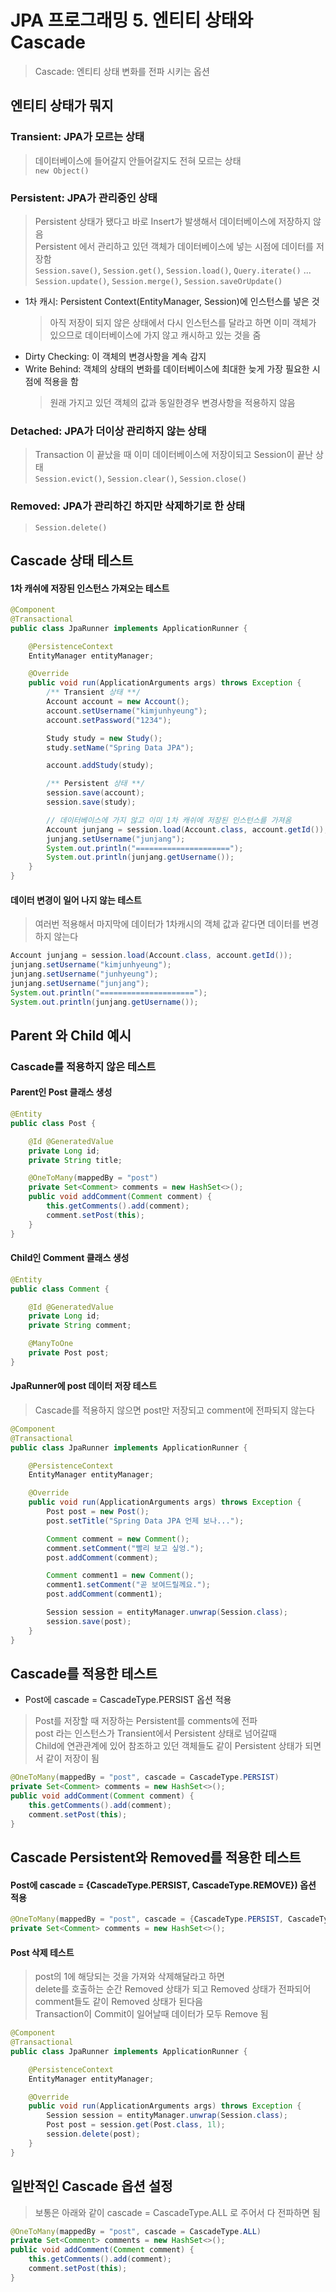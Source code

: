 # JPA 프로그래밍 5. 엔티티 상태와 Cascade
> Cascade: 엔티티 상태​ 변화를 전파 시키는 옵션  

## 엔티티 상태​가 뭐지
### Transient: JPA가 모르는 상태
> 데이터베이스에 들어갈지 안들어갈지도 전혀 모르는 상태  
> `new Object()`  
### Persistent: JPA가 관리중인 상태
> Persistent 상태가 됐다고 바로 Insert가 발생해서 데이터베이스에 저장하지 않음  
> Persistent 에서 관리하고 있던 객체가 데이터베이스에 넣는 시점에 데이터를 저장함  
> `Session.save()`, `Session.get()`, `Session.load()`, `Query.iterate()` ...  
> `Session.update()`, `Session.merge()`, `Session.saveOrUpdate()`  
- 1차 캐시: Persistent Context(EntityManager, Session)에 인스턴스를 넣은 것  
  > 아직 저장이 되지 않은 상태에서 다시 인스턴스를 달라고 하면 이미 객체가 있으므로 데이터베이스에 가지 않고 캐시하고 있는 것을 줌  
- Dirty Checking: 이 객체의 변경사항을 계속 감지
- Write Behind: 객체의 상태의 변화를 데이터베이스에 최대한 늦게 가장 필요한 시점에 적용을 함  
  > 원래 가지고 있던 객체의 값과 동일한경우 변경사항을 적용하지 않음  

### Detached: JPA가 더이상 관리하지 않는 상태
> Transaction 이 끝났을 때 이미 데이터베이스에 저장이되고 Session이 끝난 상태  
> `Session.evict()`, `Session.clear()`, `Session.close()`  

### Removed: JPA가 관리하긴 하지만 삭제하기로 한 상태 
> `Session.delete()`  

## Cascade 상태 테스트
#### 1차 캐쉬에 저장된 인스턴스 가져오는 테스트
```java
@Component
@Transactional
public class JpaRunner implements ApplicationRunner {

    @PersistenceContext
    EntityManager entityManager;

    @Override
    public void run(ApplicationArguments args) throws Exception {
        /** Transient 상태 **/
        Account account = new Account();
        account.setUsername("kimjunhyeung");
        account.setPassword("1234");

        Study study = new Study();
        study.setName("Spring Data JPA");

        account.addStudy(study);

        /** Persistent 상태 **/
        session.save(account);
        session.save(study);

        // 데이터베이스에 가지 않고 이미 1차 캐쉬에 저장된 인스턴스를 가져옴 
        Account junjang = session.load(Account.class, account.getId());
        junjang.setUsername("junjang");
        System.out.println("=====================");
        System.out.println(junjang.getUsername());
    }
}
```

#### 데이터 변경이 일어 나지 않는 테스트
> 여러번 적용해서 마지막에 데이터가 1차캐시의 객체 값과 같다면 데이터를 변경하지 않는다  
```java
Account junjang = session.load(Account.class, account.getId());
junjang.setUsername("kimjunhyeung");
junjang.setUsername("junhyeung");
junjang.setUsername("junjang");
System.out.println("=====================");
System.out.println(junjang.getUsername());
```

## Parent 와 Child 예시
### Cascade를 적용하지 않은 테스트
#### Parent인 Post 클래스 생성
```java
@Entity
public class Post {

    @Id @GeneratedValue
    private Long id;
    private String title;

    @OneToMany(mappedBy = "post")
    private Set<Comment> comments = new HashSet<>();
    public void addComment(Comment comment) {
        this.getComments().add(comment);
        comment.setPost(this);
    }
}
```

#### Child인 Comment 클래스 생성
```java
@Entity
public class Comment {

    @Id @GeneratedValue
    private Long id;
    private String comment;

    @ManyToOne
    private Post post;
}
```

#### JpaRunner에 post 데이터 저장 테스트
> Cascade를 적용하지 않으면 post만 저장되고 comment에 전파되지 않는다  
```java
@Component
@Transactional
public class JpaRunner implements ApplicationRunner {

    @PersistenceContext
    EntityManager entityManager;

    @Override
    public void run(ApplicationArguments args) throws Exception {
        Post post = new Post();
        post.setTitle("Spring Data JPA 언제 보나...");

        Comment comment = new Comment();
        comment.setComment("빨리 보고 싶엉.");
        post.addComment(comment);

        Comment comment1 = new Comment();
        comment1.setComment("곧 보여드릴께요.");
        post.addComment(comment1);

        Session session = entityManager.unwrap(Session.class);
        session.save(post);
    }
}
```

## Cascade를 적용한 테스트
- Post에 cascade = CascadeType.PERSIST 옵션 적용  
> Post를 저장할 때 저장하는 Persistent를 comments에 전파  
> post 라는 인스턴스가 Transient에서 Persistent 상태로 넘어갈때   
> Child에 연관관계에 있어 참조하고 있던 객체들도 같이 Persistent 상태가 되면서 같이 저장이 됨  
```java
@OneToMany(mappedBy = "post", cascade = CascadeType.PERSIST)
private Set<Comment> comments = new HashSet<>();
public void addComment(Comment comment) {
    this.getComments().add(comment);
    comment.setPost(this);
}
```

## Cascade Persistent와 Removed를 적용한 테스트
#### Post에 cascade = {CascadeType.PERSIST, CascadeType.REMOVE}) 옵션 적용  
```java
@OneToMany(mappedBy = "post", cascade = {CascadeType.PERSIST, CascadeType.REMOVE})
private Set<Comment> comments = new HashSet<>();
```

#### Post 삭제 테스트
> post의 1에 해당되는 것을 가져와 삭제해달라고 하면  
> delete를 호출하는 순간 Removed 상태가 되고 Removed 상태가 전파되어 comment들도 같이 Removed 상태가 된다음  
> Transaction이 Commit이 일어날때 데이터가 모두 Remove 됨  
```java
@Component
@Transactional
public class JpaRunner implements ApplicationRunner {

    @PersistenceContext
    EntityManager entityManager;

    @Override
    public void run(ApplicationArguments args) throws Exception {
        Session session = entityManager.unwrap(Session.class);
        Post post = session.get(Post.class, 1l);
        session.delete(post);
    }
}
```

## 일반적인 Cascade 옵션 설정
> 보통은 아래와 같이 cascade = CascadeType.ALL 로 주어서 다 전파하면 됨  
```java
@OneToMany(mappedBy = "post", cascade = CascadeType.ALL)
private Set<Comment> comments = new HashSet<>();
public void addComment(Comment comment) {
    this.getComments().add(comment);
    comment.setPost(this);
}
```